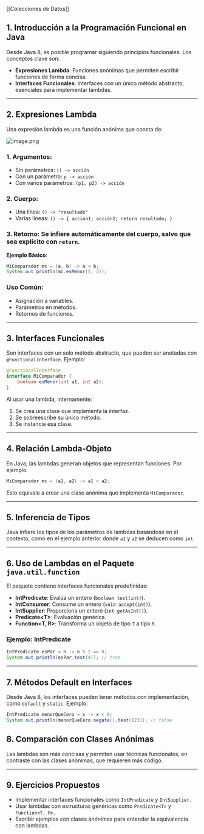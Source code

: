 [[Colecciones de Datos]]
## **1. Introducción a la Programación Funcional en Java**

Desde Java 8, es posible programar siguiendo principios funcionales. Los conceptos clave son:

- **Expresiones Lambda**: Funciones anónimas que permiten escribir funciones de forma concisa.
- **Interfaces Funcionales**: Interfaces con un único método abstracto, esenciales para implementar lambdas.

---

## **2. Expresiones Lambda**

Una expresión lambda es una función anónima que consta de:

![image.png](https://prod-files-secure.s3.us-west-2.amazonaws.com/ba6a0d99-1b06-4ee5-a85f-bd5736034358/d3bd153a-ef09-4858-95ea-4457f0b0d2c6/image.png)

### **1. Argumentos**:

- Sin parámetros: `() -> acción`
- Con un parámetro: `p -> acción`
- Con varios parámetros: `(p1, p2) -> acción`

### **2. Cuerpo**:

- Una línea: `() -> "resultado"`
- Varias líneas: `() -> { acción1; acción2; return resultado; }`

### **3. Retorno**: Se infiere automáticamente del cuerpo, salvo que sea explícito con `return`.

**Ejemplo Básico**:

```java
MiComparador mc = (a, b) -> a < b;
System.out.println(mc.esMenor(5, 2));
```

### **Uso Común**:

- Asignación a variables.
- Parámetros en métodos.
- Retornos de funciones.

---

## **3. Interfaces Funcionales**

Son interfaces con un solo método abstracto, que pueden ser anotadas con `@FunctionalInterface`. Ejemplo:

```java
@FunctionalInterface
interface MiComparador {
    boolean esMenor(int a1, int a2);
}
```

Al usar una lambda, internamente:

1. Se crea una clase que implementa la interfaz.
2. Se sobreescribe su único método.
3. Se instancia esa clase.

---

## **4. Relación Lambda-Objeto**

En Java, las lambdas generan objetos que representan funciones. Por ejemplo:

```java
MiComparador mc = (a1, a2) -> a1 < a2;
```

Esto equivale a crear una clase anónima que implementa `MiComparador`.

---

## **5. Inferencia de Tipos**

Java infiere los tipos de los parámetros de lambdas basándose en el contexto, como en el ejemplo anterior donde `a1` y `a2` se deducen como `int`.

---

## **6. Uso de Lambdas en el Paquete `java.util.function`**

El paquete contiene interfaces funcionales predefinidas:

- **IntPredicate**: Evalúa un entero (`boolean test(int)`).
- **IntConsumer**: Consume un entero (`void accept(int)`).
- **IntSupplier**: Proporciona un entero (`int getAsInt()`).
- **Predicate\<T>**: Evaluación genérica.
- **Function<T, R>**: Transforma un objeto de tipo `T` a tipo `R`.

### **Ejemplo: IntPredicate**

```java
IntPredicate esPar = n -> n % 2 == 0;
System.out.println(esPar.test(4)); // true
```

---

## **7. Métodos Default en Interfaces**

Desde Java 8, los interfaces pueden tener métodos con implementación, como `default` y `static`. Ejemplo:

```java
IntPredicate menorQueCero = x -> x < 0;
System.out.println(menorQueCero.negate().test(123)); // false
```

## **8. Comparación con Clases Anónimas**

Las lambdas son más concisas y permiten usar técnicas funcionales, en contraste con las clases anónimas, que requieren más código.

---

## **9. Ejercicios Propuestos**

- Implementar interfaces funcionales como `IntPredicate` y `IntSupplier`.
- Usar lambdas con estructuras genéricas como `Predicate<T>` y `Function<T, R>`.
- Escribir ejemplos con clases anónimas para entender la equivalencia con lambdas.